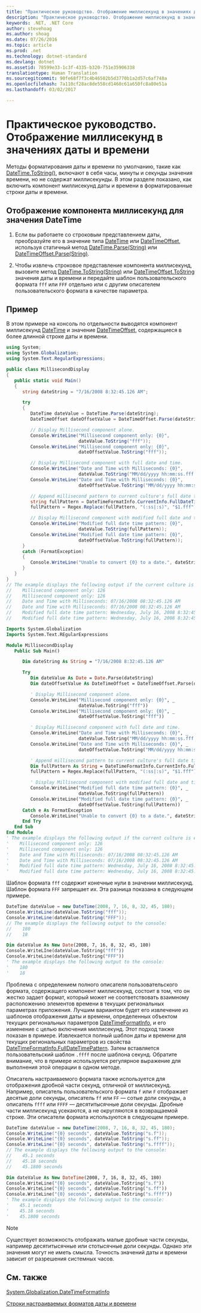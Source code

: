 ```yaml
---
title: "Практическое руководство. Отображение миллисекунд в значениях даты и времени"
description: "Практическое руководство. Отображение миллисекунд в значениях даты и времени"
keywords: .NET, .NET Core
author: stevehoag
ms.author: shoag
ms.date: 07/26/2016
ms.topic: article
ms.prod: .net
ms.technology: dotnet-standard
ms.devlang: dotnet
ms.assetid: 78599e33-1c3f-4335-b320-751e35906338
translationtype: Human Translation
ms.sourcegitcommit: 90fe68f7f3c4b46502b5d3770b1a2d57c6af748a
ms.openlocfilehash: 7a110cf28ac8de558cd1460c61a650fc8a80e51a
ms.lasthandoff: 03/02/2017

---
```


# <a name="how-to-display-milliseconds-in-date-and-time-values"></a>Практическое руководство. Отображение миллисекунд в значениях даты и времени

Методы форматирования даты и времени по умолчанию, такие как [DateTime.ToString()](xref:System.DateTime.ToString), включают в себя часы, минуты и секунды значения времени, но не содержат миллисекунды. В этом разделе показано, как включить компонент миллисекунд даты и времени в форматированные строки даты и времени.

## <a name="to-display-the-millisecond-component-of-a-datetime-value"></a>Отображение компонента миллисекунд для значения DateTime

1. Если вы работаете со строковым представлением даты, преобразуйте его в значение типа [DateTime](xref:System.DateTime) или [DateTimeOffset](xref:System.DateTimeOffset), используя статичный метод [DateTime.Parse(String)](xref:System.DateTime.Parse(System.String)) или [DateTimeOffset.Parse(String)](xref:System.DateTimeOffset.Parse(System.String)).

2. Чтобы извлечь строковое представление компонента миллисекунд, вызовите метод [DateTime.ToString(String)](xref:System.DateTime.ToString(System.String)) или [DateTimeOffset.ToString](xref:System.DateTimeOffset.ToString(System.String)) значения даты и времени и передайте шаблон пользовательского формата `fff` или `FFF` отдельно или с другим описателем пользовательского формата в качестве параметра.

## <a name="example"></a>Пример

В этом примере на консоль по отдельности выводятся компонент миллисекунд [DateTime](xref:System.DateTime) и значение [DateTimeOffset](xref:System.DateTimeOffset), содержащиеся в более длинной строке даты и времени. 

```csharp
using System;
using System.Globalization;
using System.Text.RegularExpressions;

public class MillisecondDisplay
{
   public static void Main()
   {
      string dateString = "7/16/2008 8:32:45.126 AM";

      try
      {
         DateTime dateValue = DateTime.Parse(dateString);
         DateTimeOffset dateOffsetValue = DateTimeOffset.Parse(dateString);

         // Display Millisecond component alone.
         Console.WriteLine("Millisecond component only: {0}", 
                           dateValue.ToString("fff"));
         Console.WriteLine("Millisecond component only: {0}", 
                           dateOffsetValue.ToString("fff"));

         // Display Millisecond component with full date and time.
         Console.WriteLine("Date and Time with Milliseconds: {0}", 
                           dateValue.ToString("MM/dd/yyyy hh:mm:ss.fff tt"));                        
         Console.WriteLine("Date and Time with Milliseconds: {0}", 
                           dateOffsetValue.ToString("MM/dd/yyyy hh:mm:ss.fff tt"));

         // Append millisecond pattern to current culture's full date time pattern
         string fullPattern = DateTimeFormatInfo.CurrentInfo.FullDateTimePattern;
         fullPattern = Regex.Replace(fullPattern, "(:ss|:s)", "$1.fff");

         // Display Millisecond component with modified full date and time pattern.
         Console.WriteLine("Modified full date time pattern: {0}", 
                           dateValue.ToString(fullPattern));
         Console.WriteLine("Modified full date time pattern: {0}",
                           dateOffsetValue.ToString(fullPattern));
      }
      catch (FormatException)
      {
         Console.WriteLine("Unable to convert {0} to a date.", dateString);
      }
   }
}
// The example displays the following output if the current culture is en-US:
//    Millisecond component only: 126
//    Millisecond component only: 126
//    Date and Time with Milliseconds: 07/16/2008 08:32:45.126 AM
//    Date and Time with Milliseconds: 07/16/2008 08:32:45.126 AM
//    Modified full date time pattern: Wednesday, July 16, 2008 8:32:45.126 AM
//    Modified full date time pattern: Wednesday, July 16, 2008 8:32:45.126 AM
```

```vb
Imports System.Globalization
Imports System.Text.REgularExpressions

Module MillisecondDisplay
   Public Sub Main()

      Dim dateString As String = "7/16/2008 8:32:45.126 AM"

      Try
         Dim dateValue As Date = Date.Parse(dateString)
         Dim dateOffsetValue As DateTimeOffset = DateTimeOffset.Parse(dateString)

         ' Display Millisecond component alone.
         Console.WriteLine("Millisecond component only: {0}", _
                           dateValue.ToString("fff"))
         Console.WriteLine("Millisecond component only: {0}", _
                           dateOffsetValue.ToString("fff"))

         ' Display Millisecond component with full date and time.
         Console.WriteLine("Date and Time with Milliseconds: {0}", _
                           dateValue.ToString("MM/dd/yyyy hh:mm:ss.fff tt"))                        
         Console.WriteLine("Date and Time with Milliseconds: {0}", _
                           dateOffsetValue.ToString("MM/dd/yyyy hh:mm:ss.fff tt"))

         ' Append millisecond pattern to current culture's full date time pattern
         Dim fullPattern As String = DateTimeFormatInfo.CurrentInfo.FullDateTimePattern
         fullPattern = Regex.Replace(fullPattern, "(:ss|:s)", "$1.fff")

         ' Display Millisecond component with modified full date and time pattern.
         Console.WriteLine("Modified full date time pattern: {0}", _
                           dateValue.ToString(fullPattern))                        
         Console.WriteLine("Modified full date time pattern: {0}", _
                           dateOffsetValue.ToString(fullPattern))
      Catch e As FormatException
         Console.WriteLine("Unable to convert {0} to a date.", dateString)      
      End Try
   End Sub
End Module
' The example displays the following output if the current culture is en-US:
'    Millisecond component only: 126
'    Millisecond component only: 126
'    Date and Time with Milliseconds: 07/16/2008 08:32:45.126 AM
'    Date and Time with Milliseconds: 07/16/2008 08:32:45.126 AM
'    Modified full date time pattern: Wednesday, July 16, 2008 8:32:45.126 AM
'    Modified full date time pattern: Wednesday, July 16, 2008 8:32:45.126 AM
```

Шаблон формата `fff` содержит конечные нули в значении миллисекунд. Шаблон формата `FFF` запрещает их. Эта разница показана в следующем примере.

```csharp
DateTime dateValue = new DateTime(2008, 7, 16, 8, 32, 45, 180); 
Console.WriteLine(dateValue.ToString("fff"));    
Console.WriteLine(dateValue.ToString("FFF"));
// The example displays the following output to the console:
//    180
//    18 
```

```vb
Dim dateValue As New Date(2008, 7, 16, 8, 32, 45, 180) 
Console.WriteLIne(dateValue.ToString("fff"))    
Console.WriteLine(dateValue.ToString("FFF"))
' The example displays the following output to the console:
'    180
'    18
```

Проблема с определением полного описателя пользовательского формата, содержащего компонент миллисекунд, состоит в том, что он жестко задает формат, который может не соответствовать взаимному расположению элементов времени в текущих региональных параметрах приложения. Лучшим вариантом будет его извлечение из шаблонов отображения даты и времени, определенных объектом текущих региональных параметров [DateTimeFormatInfo](xref:System.Globalization.DateTimeFormatInfo), и его изменение с целью включения миллисекунд. Этот подход также показан в примере. Извлекается полный шаблон даты и времени для текущих региональных параметров из свойства [DateTimeFormatInfo.FullDateTimePattern](xref:System.Globalization.DateTimeFormatInfo.FullDateTimePattern). Затем вставляется пользовательский шаблон `.ffff` после шаблона секунд. Обратите внимание, что в примере используется регулярное выражение для выполнения этой операции в одном методе.

Описатель настраиваемого формата также используется для отображения дробной части секунд, отличной от миллисекунд. Например, описатель пользовательского формата `f` или `F` отображает десятые доли секунды, описатель `ff` или `FF` — сотые доли секунды, а описатель `ffff` или `FFFF` — десятитысячные доли секунды. Дробные части миллисекунд усекаются, а не округляются в возвращаемой строке. Эти описатели формата используются в следующем примере.

```csharp
DateTime dateValue = new DateTime(2008, 7, 16, 8, 32, 45, 180); 
Console.WriteLine("{0} seconds", dateValue.ToString("s.f"));
Console.WriteLine("{0} seconds", dateValue.ToString("s.ff"));      
Console.WriteLine("{0} seconds", dateValue.ToString("s.ffff"));
// The example displays the following output to the console:
//    45.1 seconds
//    45.18 seconds
//    45.1800 seconds
```

```vb
Dim dateValue As New DateTime(2008, 7, 16, 8, 32, 45, 180) 
Console.WriteLine("{0} seconds", dateValue.ToString("s.f"))
Console.WriteLine("{0} seconds", dateValue.ToString("s.ff"))      
Console.WriteLine("{0} seconds", dateValue.ToString("s.ffff"))
' The example displays the following output to the console:
'    45.1 seconds
'    45.18 seconds
'    45.1800 seconds
```

> [!NOTE]
> Существует возможность отображать малые дробные части секунды, например десятитысячные или стотысячные доли секунды. Однако эти значения могут не иметь смысла. Точность значений даты и времени зависит от разрешения системных часов.

## <a name="see-also"></a>См. также

[System.Globalization.DateTimeFormatInfo](xref:System.Globalization.DateTimeFormatInfo)

[Строки настраиваемых форматов даты и времени](custom-datetime.md)


